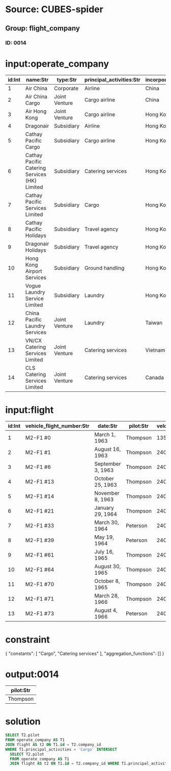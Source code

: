 # Source: CUBES-spider
## Group: flight_company
### ID: 0014

# input:operate_company

| id:Int | name:Str | type:Str | principal_activities:Str | incorporated_in:Str | group_equity_shareholding:Dbl |
|---|---|---|---|---|---|
| 1 | Air China | Corporate | Airline | China | 18.77 |
| 2 | Air China Cargo | Joint Venture | Cargo airline | China | 49.0 |
| 3 | Air Hong Kong | Joint Venture | Cargo airline | Hong Kong | 60.0 |
| 4 | Dragonair | Subsidiary | Airline | Hong Kong | 100.0 |
| 5 | Cathay Pacific Cargo | Subsidiary | Cargo airline | Hong Kong | 100.0 |
| 6 | Cathay Pacific Catering Services (HK) Limited | Subsidiary | Catering services | Hong Kong | 100.0 |
| 7 | Cathay Pacific Services Limited | Subsidiary | Cargo | Hong Kong | 100.0 |
| 8 | Cathay Pacific Holidays | Subsidiary | Travel agency | Hong Kong | 100.0 |
| 9 | Dragonair Holidays | Subsidiary | Travel agency | Hong Kong | 100.0 |
| 10 | Hong Kong Airport Services | Subsidiary | Ground handling | Hong Kong | 100.0 |
| 11 | Vogue Laundry Service Limited | Subsidiary | Laundry | Hong Kong | 100.0 |
| 12 | China Pacific Laundry Services | Joint Venture | Laundry | Taiwan | 45.0 |
| 13 | VN/CX Catering Services Limited | Joint Venture | Catering services | Vietnam | 40.0 |
| 14 | CLS Catering Services Limited | Joint Venture | Catering services | Canada | 30.0 |

# input:flight

| id:Int | vehicle_flight_number:Str | date:Str | pilot:Str | velocity:Dbl | altitude:Dbl | airport_id:Int | company_id:Int |
|---|---|---|---|---|---|---|---|
| 1 | M2-F1 #0 | March 1, 1963 | Thompson | 135.0 | 0.0 | 1 | 2 |
| 2 | M2-F1 #1 | August 16, 1963 | Thompson | 240.0 | 3650.0 | 2 | 3 |
| 3 | M2-F1 #6 | September 3, 1963 | Thompson | 240.0 | 3650.0 | 2 | 4 |
| 4 | M2-F1 #13 | October 25, 1963 | Thompson | 240.0 | 3650.0 | 3 | 4 |
| 5 | M2-F1 #14 | November 8, 1963 | Thompson | 240.0 | 3650.0 | 4 | 5 |
| 6 | M2-F1 #21 | January 29, 1964 | Thompson | 240.0 | 3650.0 | 4 | 6 |
| 7 | M2-F1 #33 | March 30, 1964 | Peterson | 240.0 | 3650.0 | 5 | 11 |
| 8 | M2-F1 #39 | May 19, 1964 | Peterson | 240.0 | 3650.0 | 2 | 13 |
| 9 | M2-F1 #61 | July 16, 1965 | Thompson | 240.0 | 3650.0 | 6 | 11 |
| 10 | M2-F1 #64 | August 30, 1965 | Thompson | 240.0 | 3650.0 | 9 | 1 |
| 11 | M2-F1 #70 | October 8, 1965 | Thompson | 240.0 | 3650.0 | 4 | 5 |
| 12 | M2-F1 #71 | March 28, 1966 | Thompson | 240.0 | 3650.0 | 6 | 7 |
| 13 | M2-F1 #73 | August 4, 1966 | Peterson | 240.0 | 3650.0 | 8 | 9 |

# constraint

{
  "constants": [
    "Cargo",
    "Catering services"
  ],
  "aggregation_functions": []
}

# output:0014

| pilot:Str |
|---|
| Thompson |

# solution

```sql
SELECT T2.pilot
FROM operate_company AS T1
JOIN flight AS t2 ON T1.id = T2.company_id
WHERE T1.principal_activities = 'Cargo' INTERSECT
  SELECT T2.pilot
  FROM operate_company AS T1
  JOIN flight AS t2 ON T1.id = T2.company_id WHERE T1.principal_activities = 'Catering services'
```
